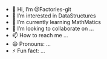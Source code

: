 - 👋 Hi, I’m @Factories-git
- 👀 I’m interested in DataStructures
- 🌱 I’m currently learning MathMatics
- 💞️ I’m looking to collaborate on ...
- 📫 How to reach me ...
- 😄 Pronouns: ...
- ⚡ Fun fact: ...

<!---
Factories-git/Factories-git is a ✨ special ✨ repository because its `README.md` (this file) appears on your GitHub profile.
You can click the Preview link to take a look at your changes.
--->

